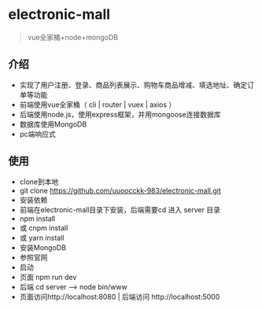 # electronic-mall
> vue全家桶+node+mongoDB
## 介绍
 - 实现了用户注册、登录、商品列表展示、购物车商品增减、填选地址、确定订单等功能
 - 前端使用vue全家桶（ cli | router | vuex | axios ）
 - 后端使用node.js，使用express框架，并用mongoose连接数据库
 - 数据库使用MongoDB
 - pc端响应式
## 使用
 - clone到本地
  - git clone https://github.com/uuoocckk-983/electronic-mall.git
 - 安装依赖
  - 前端在electronic-mall目录下安装，后端需要cd 进入 server 目录
  - npm install
  - 或 cnpm install
  - 或 yarn install
 - 安装MongoDB
  - 参照官网
 - 启动
  - 页面 npm run dev 
  - 后端 cd server --> node bin/www
  - 页面访问http://localhost:8080 | 后端访问 http://localhost:5000
  
